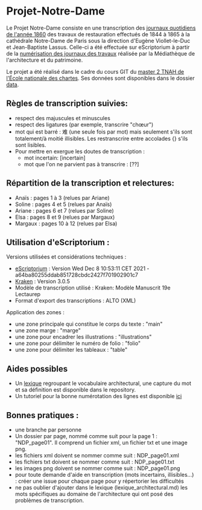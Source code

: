 # Projet-Notre-Dame

Le Projet Notre-Dame consiste en une transcription des [journaux quotidiens de l'année 1860](https://mediatheque-patrimoine.culture.gouv.fr/sites/mediatheque/files/jnd_1860.pdf) des travaux de restauration effectués de 1844 à 1865 à la cathédrale Notre-Dame de Paris sous la direction d'Eugène Viollet-le-Duc et Jean-Baptiste Lassus. Celle-ci a été effectuée sur eScriptorium à partir de la [numérisation des journaux des travaux](https://mediatheque-patrimoine.culture.gouv.fr/travaux-de-notre-dame-de-paris-1844-1865) réalisée par la Médiathèque de l'architecture et du patrimoine. 

Le projet a été réalisé dans le cadre du cours GIT du [master 2 TNAH de l'École nationale des chartes](https://www.chartes.psl.eu/fr/cursus/master-technologies-numeriques-appliquees-histoire). Ses données sont disponibles dans le dossier [data](https://github.com/dtsoline/Projet-Notre-Dame/tree/projetND/data).

Règles de transcription suivies:
-------------------------------------------------------------------------------------------------------------------------------------------------
- respect des majuscules et minuscules
- respect des ligatures (par exemple, transcrire "chœur")
- mot qui est barré : 难 (une seule fois par mot) mais seulement s'ils sont totalement/à moitié illisibles. Les restranscrire entre accolades {} s'ils sont lisibles. 
- Pour mettre en exergue les doutes de transcription : 
    - mot incertain: [incertain]
    - mot que l'on ne parvient pas à transcrire : [??]

Répartition de la transcription et relectures:
-------------------------------------------------------------------------------------------------------------------------------------------------
- Anaïs : pages 1 à 3 (relues par Ariane)
- Soline : pages 4 et 5 (relues par Anaïs)
- Ariane : pages 6 et 7 (relues par Soline)
- Elsa : pages 8 et 9 (relues par Margaux)
- Margaux : pages 10 à 12 (relues par Elsa)

Utilisation d'eScriptorium :
---------------------------------------------------------------------------------
Versions utilisées et considérations techniques : 
- [eScriptorium](https://gitlab.com/scripta/escriptorium) : Version Wed Dec 8 10:53:11 CET 2021 - a64ba80255ddab851728cbdc2427f701902901c7
- [Kraken](http://kraken.re/master/index.html) : Version 3.0.5
- Modèle de transcription utilisé : Kraken: Modèle Manuscrit 19e Lectaurep  
- Format d'export des transcriptions : ALTO (XML)

Application des zones :
- une zone principale qui constitue le corps du texte : "main"
- une zone marge : "marge"
- une zone pour encadrer les illustrations : "illustrations"
- une zone pour délimiter le numéro de folio : "folio"
- une zone pour délimiter les tableaux : "table"
 
 Aides possibles
 -------------------------------------------------
 - Un [lexique](https://github.com/dtsoline/Projet-Notre-Dame/blob/projetND/lexique_architectural.md) regroupant le vocabulaire architectural, une capture du mot et sa définition est disponible dans le repository.
 - Un tutoriel pour la bonne numérotation des lignes est disponible [ici](https://github.com/dtsoline/Projet-Notre-Dame/blob/projetND/Tutoriel_numerotation_lignes.md)

 
Bonnes pratiques : 
-----------------------------------------------------------------------------------------------------------------------------------------
- une branche par personne
- Un dossier par page, nommé comme suit pour la page 1 : "NDP_page01". Il comprend un fichier xml, un fichier txt et une image png.
- les fichiers xml doivent se nommer comme suit : NDP_page01.xml
- les fichiers txt doivent se nommer comme suit : NDP_page01.txt
- les images png doivent se nommer comme suit : NDP_page01.png
- pour toute demande d'aide en transcription (mots incertains, illisibles...) : créer une issue pour chaque page pour y répertorier les difficultés
- ne pas oublier d'ajouter dans le lexique (lexique_architectural.md) les mots spécifiques au domaine de l'architecture qui ont posé des problèmes de transcription.
